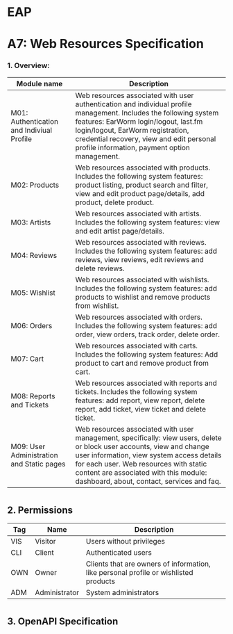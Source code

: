 # EAP 

# A7: Web Resources Specification

### 1. Overview:

|Module name|Description|
|---|---|
|M01: Authentication and Indiviual Profile|Web resources associated with user authentication and individual profile management. Includes the following system features: EarWorm login/logout, last.fm login/logout, EarWorm registration, credential recovery, view and edit personal profile information, payment option management.| 
|M02: Products|Web resources associated with products. Includes the following system features: product listing, product search and filter, view and edit product page/details, add product, delete product.| 
|M03: Artists|Web resources associated with artists. Includes the following system features: view and edit artist page/details.| 
|M04: Reviews|Web resources associated with reviews. Includes the following system features: add reviews, view reviews, edit reviews and delete reviews.|
|M05: Wishlist|Web resources associated with wishlists. Includes the following system features: add products to wishlist and remove products from wishlist.
|M06: Orders|Web resources associated with orders. Includes the following system features: add order, view orders, track order, delete order.|
|M07: Cart|Web resources associated with carts. Includes the following system features: Add product to cart and remove product from cart.
|M08: Reports and Tickets|Web resources associated with reports and tickets. Includes the following system features: add report, view report, delete report, add ticket, view ticket and delete ticket.|
|M09: User Administration and Static pages|Web resources associated with user management, specifically: view users, delete or block user accounts, view and change user information, view system access details for each user. Web resources with static content are associated with this module: dashboard, about, contact, services and faq.|

#

## 2. Permissions

|Tag|Name|Description|
|---|---|---|
|VIS|Visitor|Users without privileges|
|CLI|Client|Authenticated users|
|OWN|Owner| Clients that are owners of information, like personal profile or wishlisted products|
|ADM|Administrator|System administrators|

#

## 3. OpenAPI Specification



